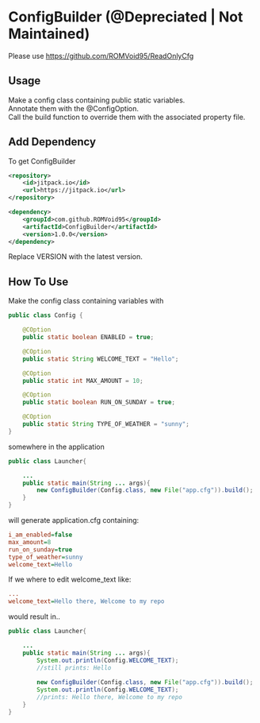 # ConfigBuilder (@Depreciated | Not Maintained)

Please use https://github.com/ROMVoid95/ReadOnlyCfg

## Usage
Make a config class containing public static variables.  
Annotate them with the @ConfigOption.  
Call the build function to override them with the associated property file.

## Add Dependency
To get ConfigBuilder

```xml
<repository>
	<id>jitpack.io</id>
	<url>https://jitpack.io</url>
</repository>
```

```xml
<dependency>
	<groupId>com.github.ROMVoid95</groupId>
	<artifactId>ConfigBuilder</artifactId>
	<version>1.0.0</version>
</dependency>
```

Replace VERSION with the latest version.

## How To Use
Make the config class containing variables with

```java
public class Config {

	@COption
	public static boolean ENABLED = true;

	@COption
	public static String WELCOME_TEXT = "Hello";

	@COption
	public static int MAX_AMOUNT = 10;

	@COption
	public static boolean RUN_ON_SUNDAY = true;

	@COption
	public static String TYPE_OF_WEATHER = "sunny";
}
```

somewhere in the application

```java
public class Launcher{

	...
	public static main(String ... args){
		new ConfigBuilder(Config.class, new File("app.cfg")).build();
	}
}
```

will generate application.cfg containing:

```ini
i_am_enabled=false
max_amount=8
run_on_sunday=true
type_of_weather=sunny
welcome_text=Hello
```

If we where to edit welcome_text like:
```ini
...
welcome_text=Hello there, Welcome to my repo
```

would result in..

```java
public class Launcher{

	...
	public static main(String ... args){
		System.out.println(Config.WELCOME_TEXT);
		//still prints: Hello
		
		new ConfigBuilder(Config.class, new File("app.cfg")).build();
		System.out.println(Config.WELCOME_TEXT);
		//prints: Hello there, Welcome to my repo
	}
}
```


